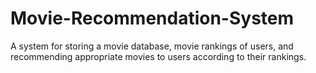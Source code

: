 # Movie-Recommendation-System
A system for storing a movie database, movie rankings of users, and recommending appropriate movies to users according to their rankings.
